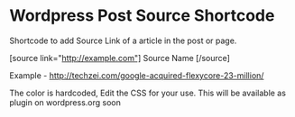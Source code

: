 Wordpress Post Source Shortcode
================

Shortcode to add Source Link of a article in the post or page.

[source link="http://example.com"] Source Name [/source]

Example - http://techzei.com/google-acquired-flexycore-23-million/

The color is hardcoded, Edit the CSS for your use. This will be available as plugin on wordpress.org soon
